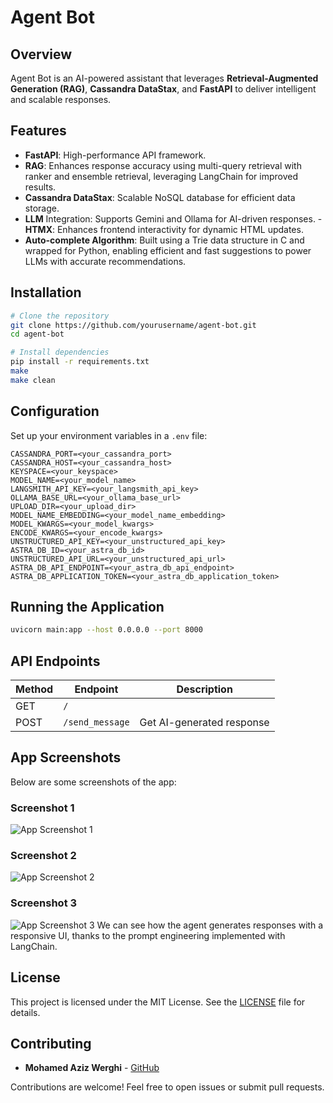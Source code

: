 # Agent Bot

## Overview

Agent Bot is an AI-powered assistant that leverages **Retrieval-Augmented Generation (RAG)**, **Cassandra DataStax**, and **FastAPI** to deliver intelligent and scalable responses.

## Features
- **FastAPI**: High-performance API framework.
- **RAG**: Enhances response accuracy using multi-query retrieval with ranker and ensemble retrieval, leveraging LangChain for improved results.
- **Cassandra DataStax**: Scalable NoSQL database for efficient data storage.
- **LLM** Integration: Supports Gemini and Ollama for AI-driven responses.
-**HTMX**: Enhances frontend interactivity for dynamic HTML updates.
- **Auto-complete Algorithm**: Built using a Trie data structure in C and wrapped for Python, enabling efficient and fast suggestions to power LLMs with accurate recommendations.

## Installation
```bash
# Clone the repository
git clone https://github.com/yourusername/agent-bot.git
cd agent-bot

# Install dependencies
pip install -r requirements.txt
make 
make clean
```

## Configuration
Set up your environment variables in a `.env` file:
```env
CASSANDRA_PORT=<your_cassandra_port>
CASSANDRA_HOST=<your_cassandra_host>
KEYSPACE=<your_keyspace>
MODEL_NAME=<your_model_name>
LANGSMITH_API_KEY=<your_langsmith_api_key>
OLLAMA_BASE_URL=<your_ollama_base_url>
UPLOAD_DIR=<your_upload_dir>
MODEL_NAME_EMBEDDING=<your_model_name_embedding>
MODEL_KWARGS=<your_model_kwargs>
ENCODE_KWARGS=<your_encode_kwargs>
UNSTRUCTURED_API_KEY=<your_unstructured_api_key>
ASTRA_DB_ID=<your_astra_db_id>
UNSTRUCTURED_API_URL=<your_unstructured_api_url>
ASTRA_DB_API_ENDPOINT=<your_astra_db_api_endpoint>
ASTRA_DB_APPLICATION_TOKEN=<your_astra_db_application_token>
```

## Running the Application
```bash
uvicorn main:app --host 0.0.0.0 --port 8000
```

## API Endpoints
| Method | Endpoint         | Description          |
|--------|----------------|----------------------|
| GET    | `/`       |    | Get the Main Page
| POST   | `/send_message`        | Get AI-generated response |

## App Screenshots

Below are some screenshots of the app:

### Screenshot 1
![App Screenshot 1](one.png)

### Screenshot 2
![App Screenshot 2](two.png)
### Screenshot 3
![App Screenshot 3](one3.png)
We can see how the agent generates responses with a responsive UI, thanks to the prompt engineering implemented with LangChain.


## License

This project is licensed under the MIT License. See the [LICENSE](LICENSE) file for details.

## Contributing
- **Mohamed Aziz Werghi** - [GitHub](https://github.com/ouerghi01)

Contributions are welcome! Feel free to open issues or submit pull requests.
